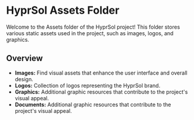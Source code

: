 # HyprSol Assets Folder

Welcome to the Assets folder of the HyprSol project! This folder stores various static assets used in the project, such as images, logos, and graphics.

## Overview

- **Images:** Find visual assets that enhance the user interface and overall design.
- **Logos:** Collection of logos representing the HyprSol brand.
- **Graphics:** Additional graphic resources that contribute to the project's visual appeal.
- **Documents:** Additional graphic resources that contribute to the project's visual appeal.
